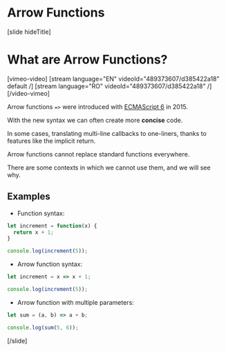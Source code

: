 # Arrow Functions

[slide hideTitle]
# What are Arrow Functions?

[vimeo-video]
[stream language="EN" videoId="489373607/d385422a18" default /]
[stream language="RO" videoId="489373607/d385422a18"  /]
[/video-vimeo]

Arrow functions `=>` were introduced with [ECMAScript 6](https://en.wikipedia.org/wiki/ECMAScript) in 2015. 

With the new syntax we can often create more **concise** code. 

In some cases, translating multi-line callbacks to one-liners, thanks to features like the implicit return. 

Arrow functions cannot replace standard functions everywhere. 

There are some contexts in which we cannot use them, and we will see why.

## Examples

- Function syntax:

```js live
let increment = function(x) {
  return x + 1;
}

console.log(increment(5));  
```

- Arrow function syntax:

``` js live
let increment = x => x + 1;

console.log(increment(5));  
```

- Arrow function with multiple parameters:

```js live
let sum = (a, b) => a + b;

console.log(sum(5, 6));  
```

[/slide]
